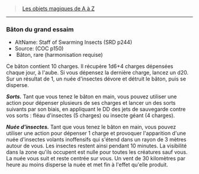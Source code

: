 ﻿---
!MagicItem
Type: Bâton
Rarity: rare
Attunement: harmonisation requise
Id: magicitems_az_hd.md#bâton-du-grand-essaim
ParentLink: magicitems_az_hd.md#les-objets-magiques-de-a-à-z
Name: Bâton du grand essaim
ParentName: Les objets magiques de A à Z
NameLevel: 3
AltName: Staff of Swarming Insects (SRD p244)
Source: (COC p150)
Attributes: {}
---
> [Les objets magiques de A à Z](hd_magicitems_az_les_objets_magiques_de_a_a_z.md)

---

### Bâton du grand essaim

- AltName: Staff of Swarming Insects (SRD p244)
- Source: (COC p150)
-  Bâton, rare (harmonisation requise)

Ce bâton contient 10 charges. Il récupère 1d6+4 charges dépensées chaque jour, à l'aube. Si vous dépensez la dernière charge, lancez un d20. Sur un résultat de 1, un nuée d'insectes dévore et détruit le bâton, puis se disperse.

**_Sorts._** Tant que vous tenez le bâton en main, vous pouvez utiliser une action pour dépenser plusieurs de ses charges et lancer un des sorts suivants par son biais, en appliquant le DD des jets de sauvegarde contre vos sorts : fléau d'insectes (5 charges) ou insecte géant (4 charges).

**_Nuée d'insectes._** Tant que vous tenez le bâton en main, vous pouvez utiliser une action pour dépenser 1 charge et provoquer l'apparition d'une nuée d'insectes volants inoffensifs qui s'étend dans un rayon de 3 mètres autour de vous. Les insectes restent ainsi pendant 10 minutes. La visibilité dans la zone qu'ils occupent est nulle pour toutes les créatures sauf vous. La nuée vous suit et reste centrée sur vous. Un vent de 30 kilomètres par heure au moins disperse la nuée et met fin à l'effet qu'elle produit.


